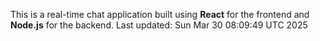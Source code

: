 This is a real-time chat application built using **React** for the frontend and **Node.js** for the backend.
Last updated: Sun Mar 30 08:09:49 UTC 2025
